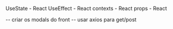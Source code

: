 UseState - React
UseEffect - React
contexts - React
props - React

-- criar os modals do front
-- usar axios para get/post